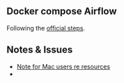 ## Docker compose Airflow

Following the [official steps](https://airflow.apache.org/docs/apache-airflow/stable/start/docker.html#).


## Notes & Issues
- [Note for Mac users re resources](https://github.com/apache/airflow/issues/14365#issuecomment-785267821)
- 